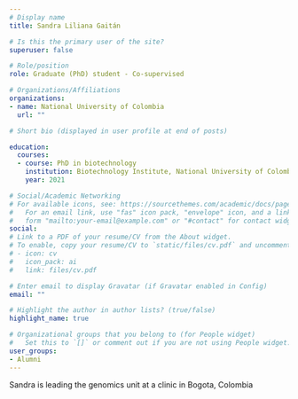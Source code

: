```yaml
---
# Display name
title: Sandra Liliana Gaitán

# Is this the primary user of the site?
superuser: false

# Role/position
role: Graduate (PhD) student - Co-supervised

# Organizations/Affiliations
organizations:
- name: National University of Colombia
  url: ""

# Short bio (displayed in user profile at end of posts)

education:
  courses:
  - course: PhD in biotechnology
    institution: Biotechnology Institute, National University of Colombia, Bogotá, Colombia
    year: 2021

# Social/Academic Networking
# For available icons, see: https://sourcethemes.com/academic/docs/page-builder/#icons
#   For an email link, use "fas" icon pack, "envelope" icon, and a link in the
#   form "mailto:your-email@example.com" or "#contact" for contact widget.
social:
# Link to a PDF of your resume/CV from the About widget.
# To enable, copy your resume/CV to `static/files/cv.pdf` and uncomment the lines below.
# - icon: cv
#   icon_pack: ai
#   link: files/cv.pdf

# Enter email to display Gravatar (if Gravatar enabled in Config)
email: ""

# Highlight the author in author lists? (true/false)
highlight_name: true

# Organizational groups that you belong to (for People widget)
#   Set this to `[]` or comment out if you are not using People widget.
user_groups:
- Alumni
---
```

Sandra is leading the genomics unit at a clinic in Bogota, Colombia
